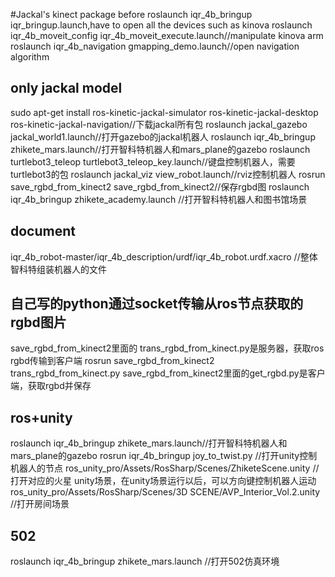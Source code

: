 #Jackal's kinect package
before roslaunch iqr_4b_bringup iqr_bringup.launch,have to open all the devices such as kinova
roslaunch iqr_4b_moveit_config iqr_4b_moveit_execute.launch//manipulate kinova arm
roslaunch iqr_4b_navigation gmapping_demo.launch//open navigation algorithm

## only jackal model
sudo apt-get install ros-kinetic-jackal-simulator ros-kinetic-jackal-desktop ros-kinetic-jackal-navigation//下载jackal所有包
roslaunch jackal_gazebo jackal_world1.launch//打开gazebo的jackal机器人
roslaunch iqr_4b_bringup zhikete_mars.launch//打开智科特机器人和mars_plane的gazebo
roslaunch turtlebot3_teleop turtlebot3_teleop_key.launch//键盘控制机器人，需要turtlebot3的包
roslaunch jackal_viz view_robot.launch//rviz控制机器人
rosrun save_rgbd_from_kinect2 save_rgbd_from_kinect2//保存rgbd图
roslaunch iqr_4b_bringup zhikete_academy.launch  //打开智科特机器人和图书馆场景
## document
iqr_4b_robot-master/iqr_4b_description/urdf/iqr_4b_robot.urdf.xacro   //整体智科特组装机器人的文件

## 自己写的python通过socket传输从ros节点获取的rgbd图片
save_rgbd_from_kinect2里面的 trans_rgbd_from_kinect.py是服务器，获取ros rgbd传输到客户端
rosrun save_rgbd_from_kinect2 trans_rgbd_from_kinect.py
save_rgbd_from_kinect2里面的get_rgbd.py是客户端，获取rgbd并保存

## ros+unity
roslaunch iqr_4b_bringup zhikete_mars.launch//打开智科特机器人和mars_plane的gazebo
rosrun iqr_4b_bringup joy_to_twist.py  //打开unity控制机器人的节点
ros_unity_pro/Assets/RosSharp/Scenes/ZhiketeScene.unity    //打开对应的火星 unity场景，在unity场景运行以后，可以方向键控制机器人运动
ros_unity_pro/Assets/RosSharp/Scenes/3D SCENE/AVP_Interior_Vol.2.unity     //打开房间场景
## 502
roslaunch iqr_4b_bringup zhikete_mars.launch  //打开502仿真环境